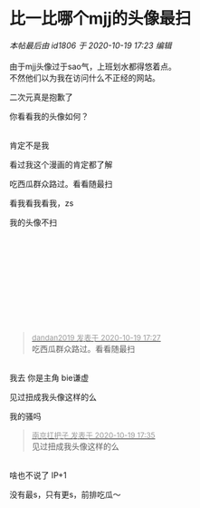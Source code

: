 # 比一比哪个mjj的头像最扫


<i class="pstatus"> 本帖最后由 id1806 于 2020-10-19 17:23 编辑 </i><br />
<br />
由于mjj头像过于sao气，上班划水都得悠着点。<br />
不然他们以为我在访问什么不正经的网站。<img src="static/image/smiley/default/lol.gif" smilieid="12" border="0" alt="" /><br />


二次元真是抱歉了

你看看我的头像如何？<br />
<br />
<img src="static/image/smiley/default/lol.gif" smilieid="12" border="0" alt="" /><img src="static/image/smiley/default/lol.gif" smilieid="12" border="0" alt="" /><img src="static/image/smiley/default/lol.gif" smilieid="12" border="0" alt="" />

肯定不是我&nbsp;&nbsp;<img src="static/image/smiley/default/kiss.gif" smilieid="16" border="0" alt="" />

看过我这个漫画的肯定都了解<img src="static/image/smiley/default/lol.gif" smilieid="12" border="0" alt="" /><img id="aimg_vA3IC" onclick="zoom(this, this.src, 0, 0, 0)" class="zoom" src="https://cdn.jsdelivr.net/gh/hishis/forum-master/public/images/patch.gif" onmouseover="img_onmouseoverfunc(this)" onload="thumbImg(this)" border="0" alt="" />

吃西瓜群众路过。看看随最扫

看我看我看我，zs

我的头像不扫<br />
<br />
<br />
<br />
<br />
<br />
&nbsp; &nbsp;&nbsp; &nbsp;&nbsp; &nbsp;<br />
<br />
<br />
<br />
<br />


<div class="quote"><blockquote><font size="2"><a href="https://www.hostloc.com/forum.php?mod=redirect&amp;goto=findpost&amp;pid=9322314&amp;ptid=756058" target="_blank"><font color="#999999">dandan2019 发表于 2020-10-19 17:27</font></a></font><br />
吃西瓜群众路过。看看随最扫</blockquote></div><br />
我去 你是主角 bie谦虚<img src="static/image/smiley/default/titter.gif" smilieid="9" border="0" alt="" />

见过扭成我头像这样的么

我的骚吗

<div class="quote"><blockquote><font size="2"><a href="https://www.hostloc.com/forum.php?mod=redirect&amp;goto=findpost&amp;pid=9322349&amp;ptid=756058" target="_blank"><font color="#999999">南京扛把子 发表于 2020-10-19 17:35</font></a></font><br />
见过扭成我头像这样的么</blockquote></div><br />
啥也不说了 IP+1<img src="static/image/smiley/default/lol.gif" smilieid="12" border="0" alt="" />

没有最s，只有更s，前排吃瓜～
